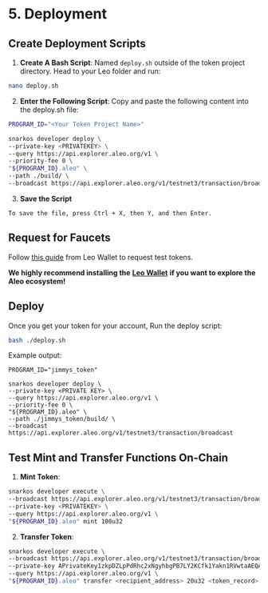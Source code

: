 # 5. Deployment

## Create Deployment Scripts

1. **Create A Bash Script**: Named `deploy.sh` outside of the token project directory. Head to your Leo folder and run:

```bash
nano deploy.sh
```

2. **Enter the Following Script**: Copy and paste the following content into the deploy.sh file:

```bash
PROGRAM_ID="<Your Token Project Name>"

snarkos developer deploy \
--private-key <PRIVATEKEY> \
--query https://api.explorer.aleo.org/v1 \
--priority-fee 0 \
"${PROGRAM_ID}.aleo" \
--path ./build/ \
--broadcast https://api.explorer.aleo.org/v1/testnet3/transaction/broadcast
```

3. **Save the Script**

```
To save the file, press Ctrl + X, then Y, and then Enter.
```

## **Request for Faucets**

Follow [this guide](https://www.leo.app/blog/aleo-faucet) from Leo Wallet to request test tokens.

**We highly recommend installing the** [**Leo Wallet**](https://www.leo.app/) **if you want to explore the Aleo ecosystem!**

## Deploy

Once you get your token for your account, Run the deploy script:

```bash
bash ./deploy.sh
```

Example output: 
```
PROGRAM_ID="jimmys_token"

snarkos developer deploy \
--private-key <PRIVATE KEY> \
--query https://api.explorer.aleo.org/v1 \
--priority-fee 0 \
"${PROGRAM_ID}.aleo" \
--path ./jimmys_token/build/ \
--broadcast https://api.explorer.aleo.org/v1/testnet3/transaction/broadcast
```

## **Test Mint and Transfer Functions On-Chain**

1. **Mint Token**:

```bash
snarkos developer execute \
--broadcast https://api.explorer.aleo.org/v1/testnet3/transaction/broadcast \
--private-key <PRIVATEKEY> \
--query https://api.explorer.aleo.org/v1 \
"${PROGRAM_ID}.aleo" mint 100u32
```

2. **Transfer Token**:

```bash
snarkos developer execute \
--broadcast https://api.explorer.aleo.org/v1/testnet3/transaction/broadcast \
--private-key APrivateKey1zkpDZLpPdRhc2xNgyhbgPB7LY2KCfk1Yakn1RVwtaAEQAqe \
--query https://api.explorer.aleo.org/v1 \
"${PROGRAM_ID}.aleo" transfer <recipient_address> 20u32 <token_record>
```
